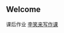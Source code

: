 ## Welcome

课后作业
[李笑来写作课](https://github.com/Mayi-Smlu/mayismlu.github.com/blob/master/%E6%9D%8E%E7%AC%91%E6%9D%A5%E5%86%99%E4%BD%9C%E8%AF%BE.md)


